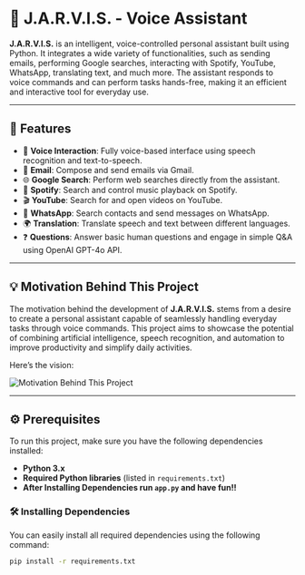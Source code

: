 # 🧠 **J.A.R.V.I.S.** - Voice Assistant

**J.A.R.V.I.S.** is an intelligent, voice-controlled personal assistant built using Python. It integrates a wide variety of functionalities, such as sending emails, performing Google searches, interacting with Spotify, YouTube, WhatsApp, translating text, and much more. The assistant responds to voice commands and can perform tasks hands-free, making it an efficient and interactive tool for everyday use.

---

## 🚀 **Features**

- 🎤 **Voice Interaction**: Fully voice-based interface using speech recognition and text-to-speech.
- 📧 **Email**: Compose and send emails via Gmail.
- 🌐 **Google Search**: Perform web searches directly from the assistant.
- 🎵 **Spotify**: Search and control music playback on Spotify.
- 🎬 **YouTube**: Search for and open videos on YouTube.
- 💬 **WhatsApp**: Search contacts and send messages on WhatsApp.
- 🌍 **Translation**: Translate speech and text between different languages.
- ❓ **Questions**: Answer basic human questions and engage in simple Q&A using OpenAI GPT-4o API.

---

## 💡 **Motivation Behind This Project**

The motivation behind the development of **J.A.R.V.I.S.** stems from a desire to create a personal assistant capable of seamlessly handling everyday tasks through voice commands. This project aims to showcase the potential of combining artificial intelligence, speech recognition, and automation to improve productivity and simplify daily activities.

Here’s the vision:

![Motivation Behind This Project](https://pbs.twimg.com/media/ES8vIW6WAAktEzY.jpg)

---

## ⚙️ **Prerequisites**

To run this project, make sure you have the following dependencies installed:

- **Python 3.x**
- **Required Python libraries** (listed in `requirements.txt`)
- **After Installing Dependencies run `app.py` and have fun!!**

### 🛠️ **Installing Dependencies**

You can easily install all required dependencies using the following command:

```bash
pip install -r requirements.txt
